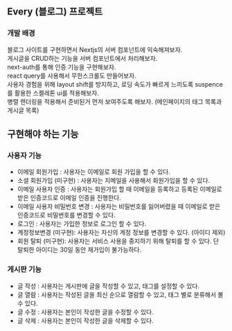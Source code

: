 ## Every (블로그) 프로젝트

### 개발 배경

블로그 사이트를 구현하면서 Nextjs의 서버 컴포넌트에 익숙해져보자.  
게시글을 CRUD하는 기능을 서버 컴포넌트에서 처리해보자.  
next-auth를 통해 인증 기능을 구현해보자.  
react query를 사용해서 무한스크롤도 만들어보자.  
사용자 경험을 위해 layout shift를 방지하고, 로딩 속도가 빠르게 느끼도록 suspence를 활용한 스켈레톤 ui를 적용해보자.  
병렬 렌더링을 적용해서 준비된거 먼저 보여주도록 해보자. (메인페이지의 태그 목록과 게시글 목록)  

## 구현해야 하는 기능

### 사용자 기능

- 이메일 회원가입 : 사용자는 이메일로 회원 가입을 할 수 있다.
- 소셜 회원가입 (미구현) : 사용자는 지메일을 사용해서 회원가입을 할 수 있다. 
- 이메일 사용자 인증 : 사용자는 회원가입 할 때 이메일을 등록하고 등록된 이메일로 받은 인증코드로 이메일 인증을 진행한다.
- 이메일 사용자 비밀번호 변경 : 사용자는 비밀번호를 잃어버렸을 때 이메일로 받은 인증코드로 비밀번호를 변경할 수 있다.
- 로그인 : 사용자는 가입한 정보로 로그인 할 수 있다.
- 계정정보변경 (미구현): 사용자는 자신의 계정 정보를 변경할 수 있다. (아이디 제외)
- 회원 탈퇴 (미구현): 사용자는 서비스 사용을 중지하기 위해 탈퇴를 할 수 있다. 단 탈퇴한 아이디는 30일 동안 재가입이 불가능하다.

### 게시판 기능

- 글 작성 : 사용자는 게시판에 글을 작성할 수 있고, 태그를 설정할 수 있다.
- 글 열람 : 사용자는 작성된 글을 최신 순으로 열람할 수 있고, 태그 별로 분류해서 볼 수 있다.
- 글 수정 : 사용자는 본인이 작성한 글을 수정할 수 있다.
- 글 삭제 : 사용자는 본인이 작성한 글을 삭제할 수 있다.

